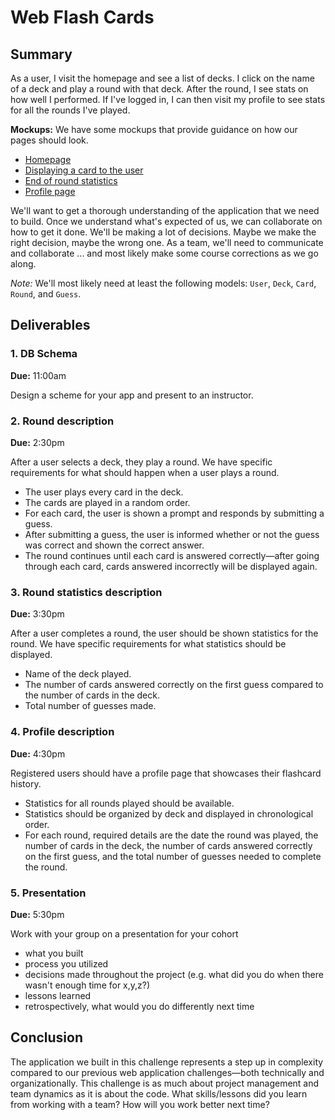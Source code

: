 # Web Flash Cards 

## Summary

As a user, I visit the homepage and see a list of decks.  I click on the name of a deck and play a round with that deck.  After the round, I see stats on how well I performed.  If I've logged in, I can then visit my profile to see stats for all the rounds I've played.

**Mockups:**  We have some mockups that provide guidance on how our pages should look.

- [Homepage](mockups/homepage.png)
- [Displaying a card to the user](mockups/display-a-card.png)
- [End of round statistics](mockups/round-statistics.png)
- [Profile page](mockups/profile.png)

We'll want to get a thorough understanding of the application that we need to build.  Once we understand what's expected of us, we can collaborate on how to get it done.  We'll be making a lot of decisions.  Maybe we make the right decision, maybe the wrong one.  As a team, we'll need to communicate and collaborate ... and most likely make some course corrections as we go along.

*Note:*  We'll most likely need at least the following models: `User`, `Deck`, `Card`, `Round`, and `Guess`.

## Deliverables

### 1. DB Schema

**Due:** 11:00am

Design a scheme for your app and present to an instructor.


### 2. Round description  

  **Due:** 2:30pm

  After a user selects a deck, they play a round.  We have specific requirements for what should happen when a user plays a  round.

  - The user plays every card in the deck.
  - The cards are played in a random order.
  - For each card, the user is shown a prompt and responds by submitting a guess.
  - After submitting a guess, the user is informed whether or not the guess was correct and shown the correct answer.
  - The round continues until each card is answered correctly—after going through each card, cards answered incorrectly will be displayed again.

### 3. Round statistics description

  **Due:** 3:30pm

  After a user completes a round, the user should be shown statistics for the round.  We have specific requirements for what statistics should be displayed.

  - Name of the deck played.
  - The number of cards answered correctly on the first guess compared to the number of cards in the deck.
  - Total number of guesses made.

### 4. Profile description

  **Due:** 4:30pm

  Registered users should have a profile page that showcases their flashcard history.

  - Statistics for all rounds played should be available.
  - Statistics should be organized by deck and displayed in chronological order.
  - For each round, required details are the date the round was played, the number of cards in the deck, the number of cards answered correctly on the first guess, and the total number of guesses needed to complete the round.

### 5. Presentation

**Due:** 5:30pm

Work with your group on a presentation for your cohort
- what you built
- process you utilized
- decisions made throughout the project (e.g. what did you do when there wasn't enough time for x,y,z?)
- lessons learned
- retrospectively, what would you do differently next time

## Conclusion
  The application we built in this challenge represents a step up in complexity compared to our previous web application challenges—both technically and organizationally.  This challenge is as much about project management and team dynamics as it is about the code.  What skills/lessons did you learn from working with a team?  How will you work better next time?
